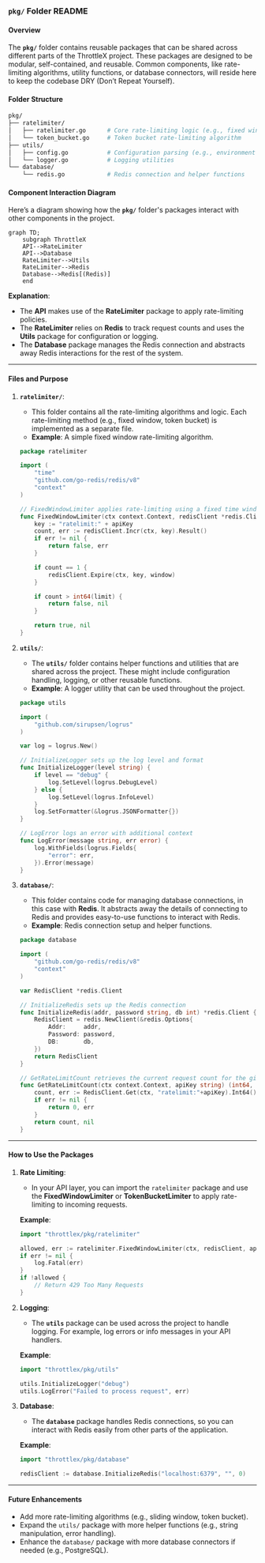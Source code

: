 ### **`pkg/` Folder README**

#### **Overview**
The **`pkg/`** folder contains reusable packages that can be shared across different parts of the ThrottleX project. These packages are designed to be modular, self-contained, and reusable. Common components, like rate-limiting algorithms, utility functions, or database connectors, will reside here to keep the codebase DRY (Don’t Repeat Yourself).

#### **Folder Structure**

```bash
pkg/
├── ratelimiter/
│   ├── ratelimiter.go      # Core rate-limiting logic (e.g., fixed window, sliding window)
│   └── token_bucket.go     # Token bucket rate-limiting algorithm
├── utils/
│   ├── config.go           # Configuration parsing (e.g., environment variables)
│   └── logger.go           # Logging utilities
└── database/
    └── redis.go            # Redis connection and helper functions
```

#### **Component Interaction Diagram**

Here’s a diagram showing how the **`pkg/`** folder's packages interact with other components in the project.

```mermaid
graph TD;
    subgraph ThrottleX
    API-->RateLimiter
    API-->Database
    RateLimiter-->Utils
    RateLimiter-->Redis
    Database-->Redis[(Redis)]
    end
```

**Explanation**:
- The **API** makes use of the **RateLimiter** package to apply rate-limiting policies.
- The **RateLimiter** relies on **Redis** to track request counts and uses the **Utils** package for configuration or logging.
- The **Database** package manages the Redis connection and abstracts away Redis interactions for the rest of the system.

---

#### **Files and Purpose**

1. **`ratelimiter/`**:  
   - This folder contains all the rate-limiting algorithms and logic. Each rate-limiting method (e.g., fixed window, token bucket) is implemented as a separate file.
   - **Example**: A simple fixed window rate-limiting algorithm.

   ```go
   package ratelimiter

   import (
       "time"
       "github.com/go-redis/redis/v8"
       "context"
   )

   // FixedWindowLimiter applies rate-limiting using a fixed time window.
   func FixedWindowLimiter(ctx context.Context, redisClient *redis.Client, apiKey string, limit int, window time.Duration) (bool, error) {
       key := "ratelimit:" + apiKey
       count, err := redisClient.Incr(ctx, key).Result()
       if err != nil {
           return false, err
       }

       if count == 1 {
           redisClient.Expire(ctx, key, window)
       }

       if count > int64(limit) {
           return false, nil
       }

       return true, nil
   }
   ```

2. **`utils/`**:  
   - The **`utils/`** folder contains helper functions and utilities that are shared across the project. These might include configuration handling, logging, or other reusable functions.
   - **Example**: A logger utility that can be used throughout the project.

   ```go
   package utils

   import (
       "github.com/sirupsen/logrus"
   )

   var log = logrus.New()

   // InitializeLogger sets up the log level and format
   func InitializeLogger(level string) {
       if level == "debug" {
           log.SetLevel(logrus.DebugLevel)
       } else {
           log.SetLevel(logrus.InfoLevel)
       }
       log.SetFormatter(&logrus.JSONFormatter{})
   }

   // LogError logs an error with additional context
   func LogError(message string, err error) {
       log.WithFields(logrus.Fields{
           "error": err,
       }).Error(message)
   }
   ```

3. **`database/`**:  
   - This folder contains code for managing database connections, in this case with **Redis**. It abstracts away the details of connecting to Redis and provides easy-to-use functions to interact with Redis.
   - **Example**: Redis connection setup and helper functions.

   ```go
   package database

   import (
       "github.com/go-redis/redis/v8"
       "context"
   )

   var RedisClient *redis.Client

   // InitializeRedis sets up the Redis connection
   func InitializeRedis(addr, password string, db int) *redis.Client {
       RedisClient = redis.NewClient(&redis.Options{
           Addr:     addr,
           Password: password,
           DB:       db,
       })
       return RedisClient
   }

   // GetRateLimitCount retrieves the current request count for the given API key
   func GetRateLimitCount(ctx context.Context, apiKey string) (int64, error) {
       count, err := RedisClient.Get(ctx, "ratelimit:"+apiKey).Int64()
       if err != nil {
           return 0, err
       }
       return count, nil
   }
   ```

---

#### **How to Use the Packages**

1. **Rate Limiting**:
   - In your API layer, you can import the `ratelimiter` package and use the **FixedWindowLimiter** or **TokenBucketLimiter** to apply rate-limiting to incoming requests.

   **Example**:
   ```go
   import "throttlex/pkg/ratelimiter"

   allowed, err := ratelimiter.FixedWindowLimiter(ctx, redisClient, apiKey, 100, time.Minute)
   if err != nil {
       log.Fatal(err)
   }
   if !allowed {
       // Return 429 Too Many Requests
   }
   ```

2. **Logging**:
   - The **`utils`** package can be used across the project to handle logging. For example, log errors or info messages in your API handlers.
   
   **Example**:
   ```go
   import "throttlex/pkg/utils"

   utils.InitializeLogger("debug")
   utils.LogError("Failed to process request", err)
   ```

3. **Database**:
   - The **`database`** package handles Redis connections, so you can interact with Redis easily from other parts of the application.
   
   **Example**:
   ```go
   import "throttlex/pkg/database"

   redisClient := database.InitializeRedis("localhost:6379", "", 0)
   ```

---

#### **Future Enhancements**
- Add more rate-limiting algorithms (e.g., sliding window, token bucket).
- Expand the `utils/` package with more helper functions (e.g., string manipulation, error handling).
- Enhance the `database/` package with more database connectors if needed (e.g., PostgreSQL).